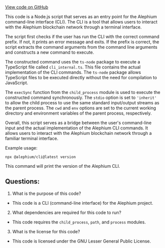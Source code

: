 [View code on GitHub](https://github.com/alephium/alephium-web3/packages/cli/cli.js)

This code is a Node.js script that serves as an entry point for the Alephium command-line interface (CLI). The CLI is a tool that allows users to interact with the Alephium blockchain network through a terminal interface. 

The script first checks if the user has run the CLI with the correct command prefix. If not, it prints an error message and exits. If the prefix is correct, the script extracts the command arguments from the command line arguments and constructs a new command to execute. 

The constructed command uses the `ts-node` package to execute a TypeScript file called `cli_internal.ts`. This file contains the actual implementation of the CLI commands. The `ts-node` package allows TypeScript files to be executed directly without the need for compilation to JavaScript. 

The `execSync` function from the `child_process` module is used to execute the constructed command synchronously. The `stdio` option is set to `'inherit'` to allow the child process to use the same standard input/output streams as the parent process. The `cwd` and `env` options are set to the current working directory and environment variables of the parent process, respectively. 

Overall, this script serves as a bridge between the user's command-line input and the actual implementation of the Alephium CLI commands. It allows users to interact with the Alephium blockchain network through a familiar terminal interface. 

Example usage:
```
npx @alephium/cli@latest version
```
This command will print the version of the Alephium CLI.
## Questions: 
 1. What is the purpose of this code?
- This code is a CLI (command-line interface) for the Alephium project.

2. What dependencies are required for this code to run?
- This code requires the `child_process`, `path`, and `process` modules.

3. What is the license for this code?
- This code is licensed under the GNU Lesser General Public License.